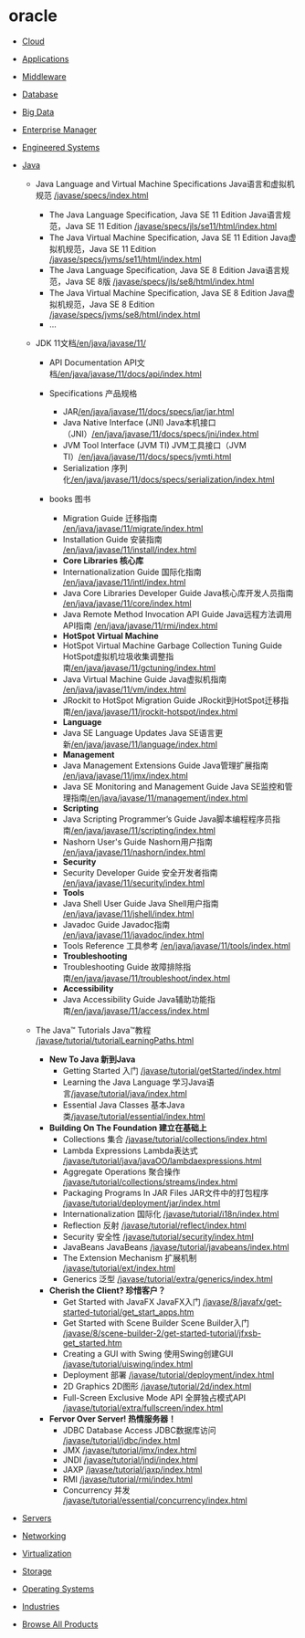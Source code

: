 
# oracle

-   [Cloud](http://192.168.0.2:82/en/cloud/)
-   [Applications](http://192.168.0.2:82/en/applications/)
-   [Middleware](http://192.168.0.2:82/en/middleware/)
-   [Database](http://192.168.0.2:82/en/database/)
-   [Big Data](http://192.168.0.2:82/en/bigdata/)
-   [Enterprise Manager](http://192.168.0.2:82/en/enterprise-manager/)
-   [Engineered Systems](http://192.168.0.2:82/en/engineered-systems/)
-   [Java](http://192.168.0.2:82/en/java/)

    - Java Language and Virtual Machine Specifications Java语言和虚拟机规范 [/javase/specs/index.html](http://192.168.0.2:82/javase/specs/index.html)
        - The Java Language Specification, Java SE 11 Edition Java语言规范，Java SE 11 Edition [/javase/specs/jls/se11/html/index.html](http://192.168.0.2:82/javase/specs/jls/se11/html/index.html)
        - The Java Virtual Machine Specification, Java SE 11 Edition Java虚拟机规范，Java SE 11 Edition [/javase/specs/jvms/se11/html/index.html](http://192.168.0.2:82/javase/specs/jvms/se11/html/index.html)
        - The Java Language Specification, Java SE 8 Edition Java语言规范，Java SE 8版 [/javase/specs/jls/se8/html/index.html](http://192.168.0.2:82/javase/specs/jls/se8/html/index.html)
        - The Java Virtual Machine Specification, Java SE 8 Edition Java虚拟机规范，Java SE 8 Edition [/javase/specs/jvms/se8/html/index.html](http://192.168.0.2:82/javase/specs/jvms/se8/html/index.html)
        - ...

    -   JDK 11文档[/en/java/javase/11/](http://192.168.0.2:82/en/java/javase/11/)    
        - API Documentation API文档[/en/java/javase/11/docs/api/index.html](http://192.168.0.2:82/en/java/javase/11/docs/api/index.html)
        - Specifications 产品规格
            - JAR[/en/java/javase/11/docs/specs/jar/jar.html](http://192.168.0.2:82/en/java/javase/11/docs/specs/jar/jar.html)
            - Java Native Interface (JNI) Java本机接口（JNI）[/en/java/javase/11/docs/specs/jni/index.html](http://192.168.0.2:82/en/java/javase/11/docs/specs/jni/index.html)
            - JVM Tool Interface (JVM TI) JVM工具接口（JVM TI）[/en/java/javase/11/docs/specs/jvmti.html](http://192.168.0.2:82/en/java/javase/11/docs/specs/jvmti.html)
            - Serialization 序列化[/en/java/javase/11/docs/specs/serialization/index.html](http://192.168.0.2:82/en/java/javase/11/docs/specs/serialization/index.html)

        - books 图书
            - Migration Guide 迁移指南 [/en/java/javase/11/migrate/index.html](http://192.168.0.2:82/en/java/javase/11/migrate/index.html)
            -   Installation Guide 安装指南 [/en/java/javase/11/install/index.html](http://192.168.0.2:82/en/java/javase/11/install/index.html)
            -  **Core Libraries 核心库**
            - Internationalization Guide  国际化指南  [/en/java/javase/11/intl/index.html](http://192.168.0.2:82/en/java/javase/11/intl/index.html)
            - Java Core Libraries Developer Guide  Java核心库开发人员指南  [/en/java/javase/11/core/index.html](http://192.168.0.2:82/en/java/javase/11/core/index.html)
            - Java Remote Method Invocation API Guide Java远程方法调用API指南 [/en/java/javase/11/rmi/index.html](http://192.168.0.2:82/en/java/javase/11/rmi/index.html)
            - **HotSpot Virtual Machine** 
            - HotSpot Virtual Machine Garbage Collection Tuning Guide HotSpot虚拟机垃圾收集调整指南[/en/java/javase/11/gctuning/index.html](http://192.168.0.2:82/en/java/javase/11/gctuning/index.html)
            - Java Virtual Machine Guide Java虚拟机指南 [/en/java/javase/11/vm/index.html](http://192.168.0.2:82/en/java/javase/11/vm/index.html)
            - JRockit to HotSpot Migration Guide JRockit到HotSpot迁移指南[/en/java/javase/11/jrockit-hotspot/index.html](http://192.168.0.2:82/en/java/javase/11/jrockit-hotspot/index.html)
            - **Language**
            - Java SE Language Updates Java SE语言更新[/en/java/javase/11/language/index.html](http://192.168.0.2:82/en/java/javase/11/language/index.html)
            - **Management**
            - Java Management Extensions Guide Java管理扩展指南 [/en/java/javase/11/jmx/index.html](http://192.168.0.2:82/en/java/javase/11/jmx/index.html)
            - Java SE Monitoring and Management Guide Java SE监控和管理指南[/en/java/javase/11/management/index.html](http://192.168.0.2:82/en/java/javase/11/management/index.html)
            - **Scripting**
            - Java Scripting Programmer’s Guide Java脚本编程程序员指南[/en/java/javase/11/scripting/index.html](http://192.168.0.2:82/en/java/javase/11/scripting/index.html)
            - Nashorn User's Guide Nashorn用户指南 [/en/java/javase/11/nashorn/index.html](http://192.168.0.2:82/en/java/javase/11/nashorn/index.html)
            - **Security**
            - Security Developer Guide 安全开发者指南 [/en/java/javase/11/security/index.html](http://192.168.0.2:82/en/java/javase/11/security/index.html)
            - **Tools**
            - Java Shell User Guide Java Shell用户指南 [/en/java/javase/11/jshell/index.html](http://192.168.0.2:82/en/java/javase/11/jshell/index.html)
            - Javadoc Guide Javadoc指南 [/en/java/javase/11/javadoc/index.html](http://192.168.0.2:82/en/java/javase/11/javadoc/index.html)
            - Tools Reference 工具参考 [/en/java/javase/11/tools/index.html](http://192.168.0.2:82/en/java/javase/11/tools/index.html)
            - **Troubleshooting**
            - Troubleshooting Guide 故障排除指南[/en/java/javase/11/troubleshoot/index.html](http://192.168.0.2:82/en/java/javase/11/troubleshoot/index.html)
            - **Accessibility**
            - Java Accessibility Guide Java辅助功能指南[/en/java/javase/11/access/index.html](http://192.168.0.2:82/en/java/javase/11/access/index.html)


    - The Java™ Tutorials Java™教程 [/javase/tutorial/tutorialLearningPaths.html](http://192.168.0.2:82/javase/tutorial/tutorialLearningPaths.html)
        - **New To Java 新到Java**
            - Getting Started 入门 [/javase/tutorial/getStarted/index.html](http://192.168.0.2:82/javase/tutorial/getStarted/index.html)
            - Learning the Java Language 学习Java语言[/javase/tutorial/java/index.html](http://192.168.0.2:82/javase/tutorial/java/index.html)
            - Essential Java Classes 基本Java类[/javase/tutorial/essential/index.html](http://192.168.0.2:82/javase/tutorial/essential/index.html) 
        - **Building On The Foundation 建立在基础上**
            - Collections 集合   [/javase/tutorial/collections/index.html](http://192.168.0.2:82/javase/tutorial/collections/index.html)                
            - Lambda Expressions Lambda表达式             [/javase/tutorial/java/javaOO/lambdaexpressions.html](http://192.168.0.2:82/javase/tutorial/java/javaOO/lambdaexpressions.html)
            - Aggregate Operations 聚合操作    [/javase/tutorial/collections/streams/index.html](http://192.168.0.2:82/javase/tutorial/collections/streams/index.html)       
            - Packaging Programs In JAR Files JAR文件中的打包程序 [/javase/tutorial/deployment/jar/index.html](http://192.168.0.2:82/javase/tutorial/deployment/jar/index.html)
            - Internationalization 国际化           [/javase/tutorial/i18n/index.html](http://192.168.0.2:82/javase/tutorial/i18n/index.html)
            - Reflection    反射                 [/javase/tutorial/reflect/index.html](http://192.168.0.2:82/javase/tutorial/reflect/index.html)
            - Security   安全性                    [/javase/tutorial/security/index.html](http://192.168.0.2:82/javase/tutorial/security/index.html)
            - JavaBeans  JavaBeans                    [/javase/tutorial/javabeans/index.html](http://192.168.0.2:82/javase/tutorial/javabeans/index.html)
            - The Extension Mechanism 扩展机制        [/javase/tutorial/ext/index.html](http://192.168.0.2:82/javase/tutorial/ext/index.html)
            - Generics   泛型  [/javase/tutorial/extra/generics/index.html](http://192.168.0.2:82/javase/tutorial/extra/generics/index.html)                 
        - **Cherish the Client? 珍惜客户？**
            - Get Started with JavaFX   JavaFX入门 [/javase/8/javafx/get-started-tutorial/get_start_apps.htm](http://192.168.0.2:82/javase/8/javafx/get-started-tutorial/get_start_apps.htm)        
            - Get Started with Scene Builder  Scene Builder入门   [/javase/8/scene-builder-2/get-started-tutorial/jfxsb-get_started.htm](http://192.168.0.2:82/javase/8/scene-builder-2/get-started-tutorial/jfxsb-get_started.htm)
            - Creating a GUI with Swing  使用Swing创建GUI         [/javase/tutorial/uiswing/index.html](http://192.168.0.2:82/javase/tutorial/uiswing/index.html)
            - Deployment      部署                   [/javase/tutorial/deployment/index.html](http://192.168.0.2:82/javase/tutorial/deployment/index.html)
            - 2D Graphics   2D图形                    [/javase/tutorial/2d/index.html](http://192.168.0.2:82/javase/tutorial/2d/index.html)
            - Full-Screen Exclusive Mode API  全屏独占模式API   [/javase/tutorial/extra/fullscreen/index.html](http://192.168.0.2:82/javase/tutorial/extra/fullscreen/index.html) 
        - **Fervor Over Server! 热情服务器！**
            - JDBC Database Access JDBC数据库访问 [/javase/tutorial/jdbc/index.html](http://192.168.0.2:82/javase/tutorial/jdbc/index.html)
            - JMX      [/javase/tutorial/jmx/index.html](http://192.168.0.2:82/javase/tutorial/jmx/index.html)
            - JNDI     [/javase/tutorial/jndi/index.html](http://192.168.0.2:82/javase/tutorial/jndi/index.html)
            - JAXP                [/javase/tutorial/jaxp/index.html](http://192.168.0.2:82/javase/tutorial/jaxp/index.html)
            - RMI   [/javase/tutorial/rmi/index.html](http://192.168.0.2:82/javase/tutorial/rmi/index.html)             
            - Concurrency    并发    [/javase/tutorial/essential/concurrency/index.html](http://192.168.0.2:82/javase/tutorial/essential/concurrency/index.html) 

-   [Servers](http://192.168.0.2:82/en/servers/)
-   [Networking](http://192.168.0.2:82/en/networking/)
-   [Virtualization](http://192.168.0.2:82/en/virtualization/)
-   [Storage](http://192.168.0.2:82/en/storage/)
-   [Operating Systems](http://192.168.0.2:82/en/operating-systems/)
-   [Industries](http://192.168.0.2:82/en/industries/)
-   [Browse All Products](http://192.168.0.2:82/en/browseall.html)